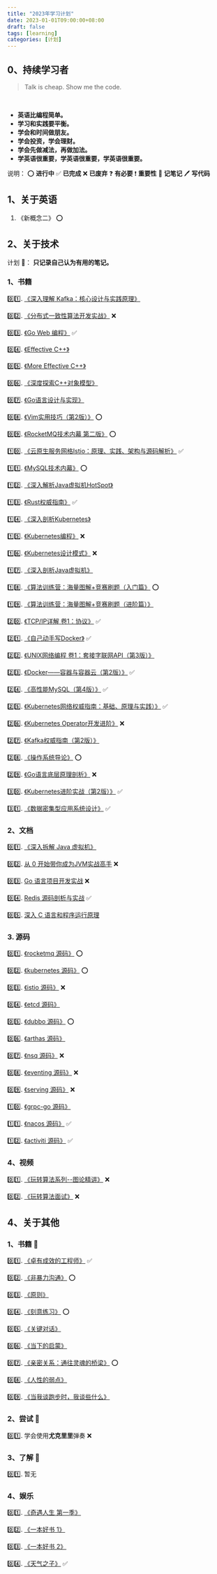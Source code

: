 ```yaml
---
title: "2023年学习计划"
date: 2023-01-01T09:00:00+08:00
draft: false
tags: [learning]
categories: [计划]
---
```



## 0、持续学习者

> Talk is cheap. Show me the code.

<br/>

- **英语比编程简单。**
- **学习和实践要平衡。**
- **学会和时间做朋友。**
- **学会投资，学会理财。**
- **学会先做减法，再做加法。**
- **学英语很重要，学英语很重要，学英语很重要。**

说明：
:o: **进行中**
:white_check_mark: **已完成**
:x: **已废弃**
:question: **有必要**
:exclamation: **重要性**
:memo: **记笔记**
:pen: **写代码**

## 1、关于英语

1. 《新概念二》  :o:

## 2、关于技术

计划 :tada:： **只记录自己认为有用的笔记。**

### 1、书籍

:zero::one:. [《深入理解 Kafka：核心设计与实践原理》](https://book.douban.com/subject/30437872/)

:zero::two:. [《分布式一致性算法开发实战》](https://book.douban.com/subject/35051108/) :x:

:zero::three:. [《Go Web 编程》](https://book.douban.com/subject/27204133/) :white_check_mark:

:zero::four:. [《Effective C++》](https://book.douban.com/subject/1842426/)

:zero::five:. [《More Effective C++》](https://book.douban.com/subject/5908727/)

:zero::six:. [《深度探索C++对象模型》](https://book.douban.com/subject/10427315/)

:zero::seven:. [《Go语言设计与实现》](https://book.douban.com/subject/35635836/)

:zero::eight:. [《Vim实用技巧（第2版）》](https://book.douban.com/subject/26967597/) :o:

:zero::nine:. [《RocketMQ技术内幕 第二版》](https://book.douban.com/subject/35626441/) :o:

:one::zero:. [《云原生服务网格Istio：原理、实践、架构与源码解析》](https://book.douban.com/subject/34438220/) :white_check_mark:

:one::one:. [《MySQL技术内幕》](https://book.douban.com/subject/24708143/) :o:

:one::two:. [《深入解析Java虚拟机HotSpot》](https://book.douban.com/subject/35292715/) 

:one::three:. [《Rust权威指南》](https://book.douban.com/subject/35081743/) :white_check_mark:

:one::four:. [《深入剖析Kubernetes》](https://book.douban.com/subject/35424872/)

:one::five:. [《Kubernetes编程》](https://book.douban.com/subject/35498478/) :x:

:one::six:. [《Kubernetes设计模式》](https://book.douban.com/subject/35175701/) :x:

:one::seven:. [《深入剖析Java虚拟机》](https://book.douban.com/subject/35571969/)

:one::eight:. [《算法训练营：海量图解+竞赛刷题（入门篇》](https://book.douban.com/subject/35528404/) :o:

:one::nine:. [《算法训练营：海量图解+竞赛刷题（进阶篇）》](https://book.douban.com/subject/35430410/)

:two::zero:. [《TCP/IP详解 卷1：协议》](https://book.douban.com/subject/1088054/) :white_check_mark:

:two::one:. [《自己动手写Docker》](https://book.douban.com/subject/27082348/) :white_check_mark:

:two::two:. [《UNIX网络编程 卷1：套接字联网API（第3版）》](https://book.douban.com/subject/26434583/)

:two::three:. [《Docker——容器与容器云（第2版）》](https://book.douban.com/subject/26894736/) :white_check_mark:

:two::four:. [《高性能MySQL（第4版）》](https://book.douban.com/subject/36096578/) :white_check_mark:

:two::five:. [《Kubernetes网络权威指南：基础、原理与实践）》](https://book.douban.com/subject/34855927/) :white_check_mark:

:two::six:. [《Kubernetes Operator开发进阶》](https://book.douban.com/subject/36209350/) :x:

:two::seven:. [《Kafka权威指南（第2版）》](https://book.douban.com/subject/36161660/)

:two::eight:. [《操作系统导论》](https://book.douban.com/subject/33463930/) :o:

:two::nine:. [《Go语言底层原理剖析》](https://book.douban.com/subject/35556889/) :x:

:three::zero:. [《Kubernetes进阶实战（第2版）》](https://book.douban.com/subject/35355405/) :white_check_mark:

:three::one:. [《数据密集型应用系统设计》](https://book.douban.com/subject/30329536/) :white_check_mark:

### 2、文档

:zero::one:. [《深入拆解 Java 虚拟机》](https://time.geekbang.org/column/intro/100010301)

:zero::two:. [从 0 开始带你成为JVM实战高手]() :x:

:zero::three:. [Go 语言项目开发实战](https://time.geekbang.org/column/intro/100079601) :x:

:zero::four:. [Redis 源码剖析与实战](https://time.geekbang.org/column/intro/100084301) :white_check_mark:

:zero::five:. [深入 C 语言和程序运行原理](https://time.geekbang.org/column/intro/100100701)

### 3. 源码

:zero::one:. [《rocketmq 源码》](https://github.com/apache/rocketmq) :o:

:zero::two:. [《kubernetes 源码》](https://github.com/kubernetes/kubernetes) :o:

:zero::three:. [《istio 源码》](https://github.com/istio/istio)  :x:

:zero::four:. [《etcd 源码》](https://github.com/etcd-io/etcd)

:zero::five:. [《dubbo 源码》](https://github.com/apache/dubbo) :o:

:zero::six:. [《arthas 源码》](https://github.com/alibaba/arthas)

:zero::seven:. [《nsq 源码》](https://github.com/nsqio/nsq) :x:

:zero::eight:. [《eventing 源码》](https://github.com/knative/eventing) :x:

:zero::nine:. [《serving 源码》](https://github.com/knative/serving) :x:

:one::zero:. [《grpc-go 源码》](https://github.com/grpc/grpc-go)

:one::one:. [《nacos 源码》](https://github.com/alibaba/nacos) :white_check_mark:

:one::two:. [《activiti 源码》](https://github.com/Activiti/Activiti) :white_check_mark:

### 4、视频

:zero::one:. [《玩转算法系列--图论精讲》](https://coding.imooc.com/class/370.html) :x:

:zero::two:. [《玩转算法面试》](https://coding.imooc.com/class/82.html) :x:

## 4、关于其他

### 1、书籍 :tada:

:zero::one:. [《卓有成效的工程师》](https://book.douban.com/subject/35948443/) :white_check_mark:

:zero::two:. [《非暴力沟通》](https://book.douban.com/subject/3533221/) :o:

:zero::three:. [《原则》](https://book.douban.com/subject/27608239/)

:zero::four:. [《刻意练习》](https://book.douban.com/subject/26895993/) :o:

:zero::five:. [《关键对话》](https://book.douban.com/subject/10586741/)

:zero::six:. [《当下的启蒙》](https://book.douban.com/subject/30376593/)

:zero::seven:. [《亲密关系：通往灵魂的桥梁》](https://book.douban.com/subject/26363229/) :o:

:zero::eight:. [《人性的弱点》](https://book.douban.com/subject/25985683/)

:zero::nine:. [《当我谈跑步时，我谈些什么》](https://book.douban.com/subject/4872222/)

### 2、尝试 :tada:

:zero::one:. 学会使用**尤克里里**弹奏 :x:

### 3、了解 :tada:

:zero::one:. 暂无

### 4、娱乐

:zero::one:. [《奇遇人生 第一季》](https://movie.douban.com/subject/30304024/)

:zero::two:. [《一本好书 1》](https://movie.douban.com/subject/30337114/)

:zero::three:. [《一本好书 2》](https://movie.douban.com/subject/34820448/)

:zero::four:. [《天气之子》](https://movie.douban.com/subject/30402296/) :white_check_mark:


